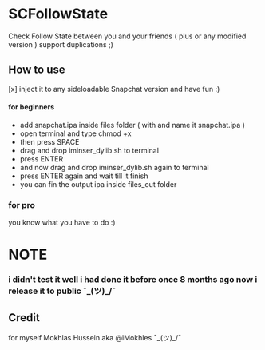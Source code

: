 # SCFollowState

Check Follow State between you and your friends ( plus or any modified version ) support duplications ;)

## How to use

[x] inject it to any sideloadable Snapchat version and have fun :)

#### for beginners

* add snapchat.ipa inside files folder ( with and name it snapchat.ipa )
* open terminal and type chmod +x 
* then press SPACE
* drag and drop iminser_dylib.sh to terminal
* press ENTER
* and now drag and drop iminser_dylib.sh again to terminal
* press ENTER again and wait till it finish
* you can fin the output ipa inside files_out folder


### for pro

you know what you have to do :)

# NOTE

### i didn't test it well i had done it before once 8 months ago now i release it to public ¯\_(ツ)_/¯


## Credit

for myself Mokhlas Hussein aka @iMokhles ¯\_(ツ)_/¯